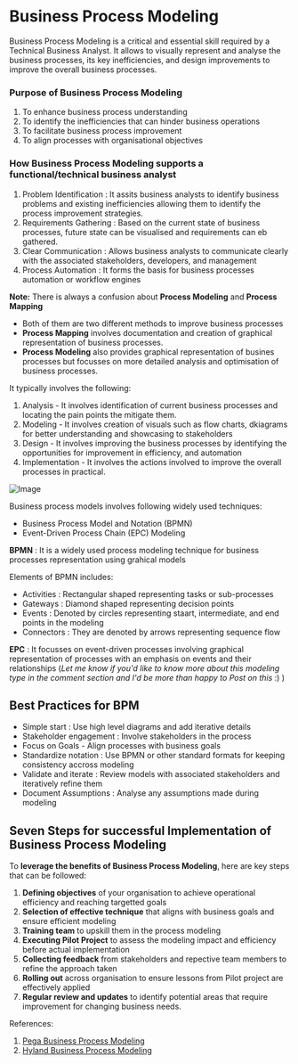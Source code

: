 
# Business Process Modeling

Business Process Modeling is a critical and essential skill required by a Technical Business Analyst. It allows to visually represent and analyse the business processes, its key inefficiencies, and design improvements to improve the overall business processes.

### Purpose of Business Process Modeling 
1. To enhance business process understanding
2. To identify the inefficiencies that can hinder business operations
3. To facilitate business process improvement
4. To align processes with organisational objectives 


### How Business Process Modeling supports a functional/technical business analyst
1. Problem Identification : 
   It assits business analysts to identify business problems and existing inefficiencies allowing them to identify the process improvement strategies.  
2. Requirements Gathering :
    Based on the current state of business processes, future state can be visualised and requirements can eb gathered.  
3. Clear Communication : 
    Allows business analysts to communicate clearly with the associated stakeholders, developers, and management 
4. Process Automation : 
    It forms the basis for business processes automation or workflow engines


**Note:**    There is always a confusion about **Process Modeling** and **Process Mapping** 
 - Both of them are two different methods to improve business processes
 - **Process Mapping** involves documentation and creation of graphical representation of business processes.     
 - **Process Modeling** also provides graphical representation of busines processes but focusses on more detailed analysis and optimisation of business processes.


It typically involves the following:
1. Analysis - It involves identification of current business processes and locating the pain points the mitigate them. 
2. Modeling - It involves creation of visuals such as flow charts, dkiagrams for better understanding and showcasing to stakeholders 
3. Design - It involves improving the business processes by identifying the opportunities for improvement in efficiency, and automation  
4. Implementation - It involves the actions involved to improve the overall processes in practical.

![Image](./Images/business%20process%20modeling.png)


Business process models involves following widely used techniques:
-   Business Process Model and Notation (BPMN)
-   Event-Driven Process Chain (EPC) Modeling  

**BPMN** : It is a widely used process modeling technique for business processes representation using grahical models

Elements of BPMN includes:
- Activities : Rectangular shaped representing tasks or sub-processes
- Gateways : Diamond shaped representing decision points 
- Events : Denoted by circles representing staart, intermediate, and end points in the modeling 
- Connectors : They are denoted by arrows representing sequence flow

**EPC** : It focusses on event-driven processes involving graphical representation of processes with an emphasis on events and their relationships (*Let me know if you'd like to know more about this modeling type in the comment section and I'd be more than happy to Post on this* :)     )

<!-- Elements of EPC includes:
- Events
- Process Flows
- Decision Points
- Data Management Functions -->

## Best Practices for BPM
- Simple start : Use high level diagrams and add iterative details  
- Stakeholder engagement : Involve stakeholders in the process
- Focus on Goals - Align processes with business goals
- Standardize notation : Use BPMN or other standard formats for keeping consistency accross modeling
- Validate and iterate : Review models with associated stakeholders and iteratively refine them
- Document Assumptions : Analyse any  assumptions made during modeling

## Seven Steps for successful Implementation of Business Process Modeling  

To **leverage the benefits of Business Process Modeling**, here are key steps that can be followed:

1.   **Defining objectives** of your organisation to achieve operational efficiency and reaching targetted goals
2.   **Selection of effective technique** that aligns with business goals and ensure efficient modeling
3.   **Training team** to upskill them in the process modeling 
4.   **Executing Pilot Project**  to assess the modeling impact and efficiency before actual implementation
5.   **Collecting feedback** from stakeholders and repective team members to refine the approach taken
6.   **Rolling out** across organisation to ensure lessons from Pilot project are effectively applied
7.   **Regular review and updates** to identify potential areas that require improvement for changing business needs.       

References:
1. [Pega Business Process Modeling](https://www.pega.com/business-process-modeling#p-73163e64-3d6c-4c23-b6f1-83a3dd0b5489)
2. [Hyland Business Process Modeling ](https://www.hyland.com/en/resources/articles/business-process-modeling#Two)
